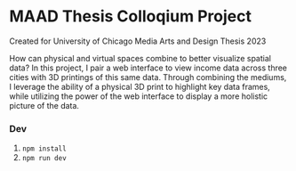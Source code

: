 # MAAD Thesis Colloqium Project
Created for University of Chicago Media Arts and Design Thesis 2023

How can physical and virtual spaces combine to better visualize spatial data? In this project, I pair a web interface to view income data across three cities with 3D printings of this same data. Through combining the mediums, I leverage the ability of a physical 3D print to highlight key data frames, while utilizing the power of the web interface to display a more holistic picture of the data.

### Dev
1. ```npm install```
2. ```npm run dev```